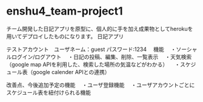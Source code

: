 # enshu4_team-project1
チーム開発した日記アプリを原型に、個人的に手を加え成果物としてherokuを用いてデプロイしたものになります。
日記アプリ

テストアカウント　ユーザネーム：guest パスワード:1234
　機能
 　・ソーシャルログイン/ログアウト
 　・日記の投稿、編集、削除、一覧表示
 　・天気検索（google map APIを利用した、検索した場所の気温などがわかる）
 　・スケジュール表（google calender APIとの連携）
  
 改善点、今後追加予定の機能
 　・ユーザ登録機能
 　・ユーザアカウントごとにスケジュール表を紐付けられる機能
  
 
 　
 　
 　
